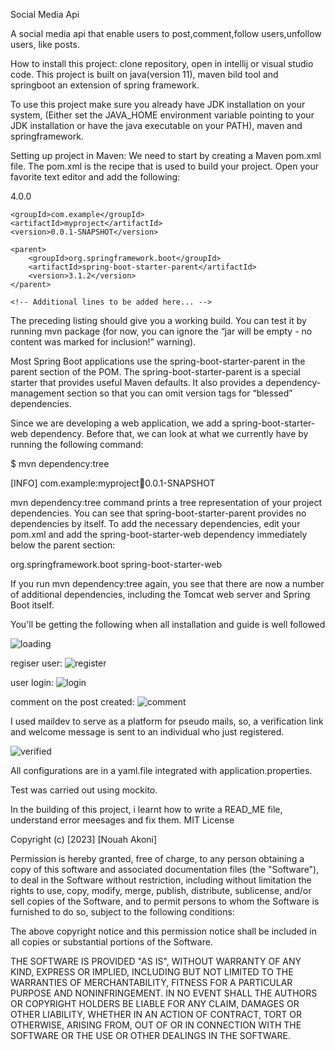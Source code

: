 Social Media Api

A social  media api that enable users to post,comment,follow users,unfollow users, like posts.

How to install this project: clone repository, open in intellij or visual studio code. This project is built on java(version 11), maven bild tool and springboot an extension of spring framework.


To use this project make sure you already have JDK installation on your system, (Either set the JAVA_HOME environment variable pointing to your JDK installation or have the java executable on your PATH), maven and springframework.


Setting up project in Maven:
We need to start by creating a Maven pom.xml file. The pom.xml is the recipe that is used to build your project. Open your favorite text editor and add the following:

<?xml version="1.0" encoding="UTF-8"?>
<project xmlns="http://maven.apache.org/POM/4.0.0" xmlns:xsi="http://www.w3.org/2001/XMLSchema-instance"
    xsi:schemaLocation="http://maven.apache.org/POM/4.0.0 https://maven.apache.org/xsd/maven-4.0.0.xsd">
    <modelVersion>4.0.0</modelVersion>

    <groupId>com.example</groupId>
    <artifactId>myproject</artifactId>
    <version>0.0.1-SNAPSHOT</version>

    <parent>
        <groupId>org.springframework.boot</groupId>
        <artifactId>spring-boot-starter-parent</artifactId>
        <version>3.1.2</version>
    </parent>

    <!-- Additional lines to be added here... -->

</project>

The preceding listing should give you a working build. You can test it by running mvn package (for now, you can ignore the “jar will be empty - no content was marked for inclusion!” warning).



Most Spring Boot applications use the spring-boot-starter-parent in the parent section of the POM. The spring-boot-starter-parent is a special starter that provides useful Maven defaults. It also provides a dependency-management section so that you can omit version tags for “blessed” dependencies.





Since we are developing a web application, we add a spring-boot-starter-web dependency. Before that, we can look at what we currently have by running the following command:

$ mvn dependency:tree

[INFO] com.example:myproject:jar:0.0.1-SNAPSHOT


 mvn dependency:tree command prints a tree representation of your project dependencies. You can see that spring-boot-starter-parent provides no dependencies by itself. To add the necessary dependencies, edit your pom.xml and add the spring-boot-starter-web dependency immediately below the parent section:

<dependencies>
    <dependency>
        <groupId>org.springframework.boot</groupId>
        <artifactId>spring-boot-starter-web</artifactId>
    </dependency>
</dependencies>

If you run mvn dependency:tree again, you see that there are now a number of additional dependencies, including the Tomcat web server and Spring Boot itself.


You'll be getting the following when all installation and guide is well followed


![loading](https://github.com/Greatnex1/social-media-api/assets/72028378/37e17fea-a99f-4796-afda-940a04745da9)

regiser user:
![register](https://github.com/Greatnex1/social-media-api/assets/72028378/98494969-7b62-43b8-b10c-bc8f6e57a0f8)

user login:
![login](https://github.com/Greatnex1/social-media-api/assets/72028378/22750642-34aa-4e08-8c7c-b2ecadfb8797)

comment on the post created:
![comment](https://github.com/Greatnex1/social-media-api/assets/72028378/d5a666da-6c5f-448c-ad4a-02e5e3af8781)


I used maildev to serve as a platform for pseudo mails, so, a verification link and welcome message is sent to an individual who just registered.

![verified](https://github.com/Greatnex1/social-media-api/assets/72028378/93b6e65e-c695-46c3-b1ee-03c04cdbacac)

All configurations are in a yaml.file integrated with application.properties.

Test was carried out using mockito.


In the building of this project, i learnt how to write a READ_ME file, understand error meesages and fix them.
MIT License

Copyright (c) [2023] [Nouah Akoni]

Permission is hereby granted, free of charge, to any person obtaining a copy
of this software and associated documentation files (the "Software"), to deal
in the Software without restriction, including without limitation the rights
to use, copy, modify, merge, publish, distribute, sublicense, and/or sell
copies of the Software, and to permit persons to whom the Software is
furnished to do so, subject to the following conditions:

The above copyright notice and this permission notice shall be included in all
copies or substantial portions of the Software.

THE SOFTWARE IS PROVIDED "AS IS", WITHOUT WARRANTY OF ANY KIND, EXPRESS OR
IMPLIED, INCLUDING BUT NOT LIMITED TO THE WARRANTIES OF MERCHANTABILITY,
FITNESS FOR A PARTICULAR PURPOSE AND NONINFRINGEMENT. IN NO EVENT SHALL THE
AUTHORS OR COPYRIGHT HOLDERS BE LIABLE FOR ANY CLAIM, DAMAGES OR OTHER
LIABILITY, WHETHER IN AN ACTION OF CONTRACT, TORT OR OTHERWISE, ARISING FROM,
OUT OF OR IN CONNECTION WITH THE SOFTWARE OR THE USE OR OTHER DEALINGS IN THE
SOFTWARE.

